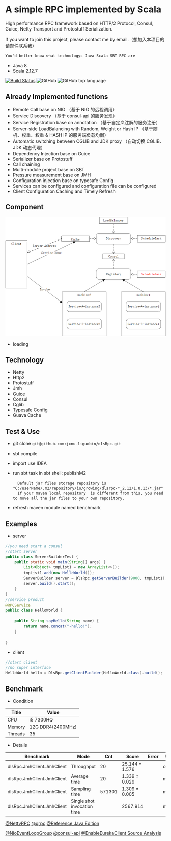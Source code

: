 # A simple RPC implemented by Scala

High performance RPC framework based on HTTP/2 Protocol, Consul, Guice, Netty Transport and Protostuff Serialization.

If you want to join this project, please contact me by email.（想加入本项目的请邮件联系我）

    You'd better know what technologys Java Scala SBT RPC are

* Java 8
* Scala 2.12.7

[![Build Status](https://travis-ci.org/jxnu-liguobin/dlsRpc.svg?branch=master)](https://travis-ci.org/jxnu-liguobin/dlsRpc)
![GitHub](https://img.shields.io/github/license/jxnu-liguobin/dlsRpc.svg)
![GitHub top language](https://img.shields.io/github/languages/top/jxnu-liguobin/dlsRpc.svg)

Already Implemented functions
---

- Remote Call base on NIO （基于 NIO 的远程调用）
- Service Discovery （基于 consul-api 的服务发现）
- Service Registration base on annotation （基于自定义注解的服务注册）
- Server-side LoadBalancing with Random, Weight or Hash IP （基于随机、权重、权重 & HASH IP 的服务端负载均衡）
- Automatic switching between CGLIB and JDK proxy （自动切换 CGLIB、JDK 动态代理）
- Dependency Injection base on Guice
- Serializer base on Protostuff
- Call chaining
- Multi-module project base on SBT
- Pressure measurement base on JMH
- Configuration injection base on typesafe Config
- Services can be configured and configuration file can be configured
- Client Configuration Caching and Timely Refresh
  
Component
---

![main component](./dls-benchmark/src/main/resources/dlsRPC.png)

- loading  

Technology
---

* Netty 
* Http2
* Protostuff
* Jmh
* Guice
* Consul
* Cglib
* Typesafe Config
* Guava Cache

Test & Use
---

- git clone  ```git@github.com:jxnu-liguobin/dlsRpc.git```
- sbt compile
- import use IDEA
- run sbt task in sbt shell: publishM2 

        
        Default jar files storage repository is "C:/userName/.m2/repository/io/growing/dlsrpc-*_2.12/1.0.13/*.jar"
        If your maven local repository  is different from this, you need to move all the jar files to your own repository.
        
- refresh maven module named benchmark

Examples
---

- server 

```java
//you need start a consul
//start server
public class ServerBuilderTest {
    public static void main(String[] args) {
        List<Object> tmpList1 = new ArrayList<>();
        tmpList1.add(new HelloWorld());
        ServerBuilder server = DlsRpc.getServerBuilder(9000, tmpList1);
        server.build().start();
    }
}
//service product
@RPCService
public class HelloWorld {

    public String sayHello(String name) {
        return name.concat("-hello!");
    }

}
```
- client

```java
//start client
//no super interface
HelloWorld hello = DlsRpc.getClientBuilder(HelloWorld.class).build();
```

Benchmark
---

- Condition 

| Title | Value |
| --- | --- |
| CPU | i5 7300HQ |
| Memory | 12G DDR4(2400MHz) |
| Threads | 35 |

- Details

| Benchmark | Mode | Cnt | Score | Error | Units |
| --- | --- | --- | --- | --- | --- |
| dlsRpc.JmhClient.JmhClient | Throughput |  20 | 25.144 ± 1.576 |  | ops/ms |
| dlsRpc.JmhClient.JmhClient | Average time |  20 | 1.339 ± 0.029 |  | ms/op |
| dlsRpc.JmhClient.JmhClient | Sampling time |  571301 | 1.309 ± 0.005 | | ms/op |
| dlsRpc.JmhClient.JmhClient | Single shot invocation time |   |  2567.914 |   | ms/op |

[@NettyRPC](http://www.cnblogs.com/jietang/p/5675171.html) [@grpc](https://github.com/grpc/grpc-java) [@Reference Java Edition](https://github.com/yeyincai/flashRPC)

[@NioEventLoopGroup](https://www.jianshu.com/p/2e3ae43dc4cb) [@consul-api](https://github.com/Ecwid/consul-api) [@EnableEurekaClient Source Analysis](https://www.cnblogs.com/zhangjianbin/p/6616866.html)

